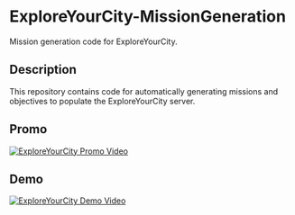 # ExploreYourCity-MissionGeneration
Mission generation code for ExploreYourCity.

## Description
This repository contains code for automatically generating missions and objectives to populate the ExploreYourCity server.

## Promo
[![ExploreYourCity Promo Video](http://img.youtube.com/vi/AThaYZiOjIo/0.jpg)](http://www.youtube.com/watch?v=AThaYZiOjIo "ExploreYourCity - Promo")

## Demo
[![ExploreYourCity Demo Video](http://img.youtube.com/vi/2P_LKCSOSPw/0.jpg)](http://www.youtube.com/watch?v=2P_LKCSOSPw "ExploreYourCity - Demo")
